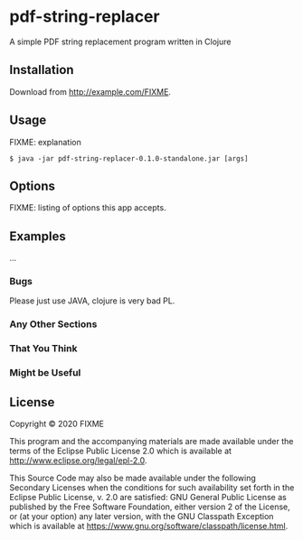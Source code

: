 # pdf-string-replacer
A simple PDF string replacement program written in Clojure

## Installation

Download from http://example.com/FIXME.

## Usage

FIXME: explanation

    $ java -jar pdf-string-replacer-0.1.0-standalone.jar [args]

## Options

FIXME: listing of options this app accepts.

## Examples

...

### Bugs

Please just use JAVA, clojure is very bad PL.

### Any Other Sections
### That You Think
### Might be Useful

## License

Copyright © 2020 FIXME

This program and the accompanying materials are made available under the
terms of the Eclipse Public License 2.0 which is available at
http://www.eclipse.org/legal/epl-2.0.

This Source Code may also be made available under the following Secondary
Licenses when the conditions for such availability set forth in the Eclipse
Public License, v. 2.0 are satisfied: GNU General Public License as published by
the Free Software Foundation, either version 2 of the License, or (at your
option) any later version, with the GNU Classpath Exception which is available
at https://www.gnu.org/software/classpath/license.html.
